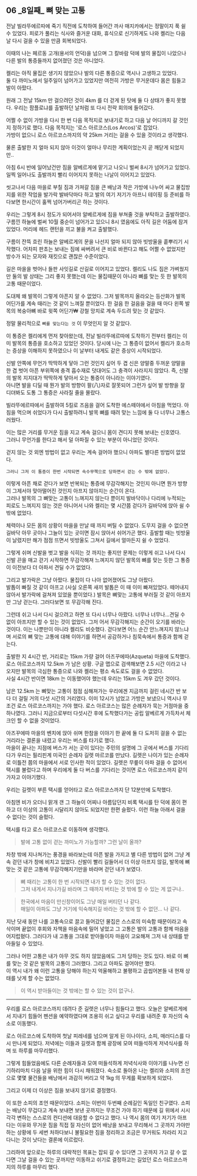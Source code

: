 ## 06 _8일째\_ 뼈 맞는 고통


전날 빌라뚜에르따에 죽기 직전에 도착하여 들어간 까사 매지카에서는 
정말이지 푹 쉴 수 있었다. 피로가 풀리는 식사와 즐거운 대화, 휴식으로 
신기하게도 나와 켈리는 다음 날 다시 걸을 수 있을 만큼 회복되었다.

이때의 나는 페르동 고개(용서의 언덕)을 넘으며 그 칼바람 덕에 
발의 물집이 나았으나 다른 발의 통증들까지 없어졌던 것은 아니었다.

켈리는 아직 물집은 생기지 않았으나 발의 다른 통증으로 역시나 고생하고 있었다.  
둘 다 까미노에서 일주일이 넘어가고 있었지만 여전히 가방은 무거운데다
몸은 힘들고 발이 아팠다.

원래 그 전날 15km 만 걸으려던 것이 4km 를 더 걷게 된 탓에 둘 다 상태가
좋지 못했다.
우리는 팜플로냐를 출발하던 날처럼 또 다시 전략 회의에 들어갔다.

어쩔 수 없이 가방을 다시 한 번 다음 목적지로 보내기로 하고
다음 날 어디까지 갈 것인지 정하기로 했다. 
다음 목적지는 '로스 아르코스(Los Arcos)'로 잡았다.  
가방이 없으니 로스 아르코스까지의 약 25km 거리는 걸을 수 있을 것이라고 생각했다.

물론 출발한 지 얼마 되지 않아 이것이 얼마나 무리한 계획이었는지 곧 깨닫게 되었지만..

아침 6시 반에 일어났건만 짐을 알베르게에 맡기고 나오니 벌써 8시가 넘어가고 있었다.
일찍 일어나도 출발까지 빨리 이어지지 못하는 나날이 이어지고 있었다.

씻고나서 다음 마을로 부칠 짐과 가져갈 짐을 큰 배낭과 작은 가방에 나누어 싸고
물집방지를 위한 작업을 발가락 발바닥마다 하고 
발의 여기 저기가 아프니 테이핑 등 준비를 하다보면 
한시간이 훌쩍 넘어가버리곤 하는 것이다.

우리는 그렇게 8시 정도가 되어서야 알베르게에 짐을 부쳐줄 것을 부탁하고 
출발하였다.
구름낀 하늘에 벌써 10월 중순이 넘어가고 있으니
8시 였음에도 아직 길은 어둠에 잠겨있었다.
머리에 헤드 랜턴을 끼고 불을 켜고 출발했다.

구름이 잔뜩 흐린 하늘은 알베르게의 문을 나선지 얼마 되지 않아 
빗방울을 흩뿌리기 시작했다.
어차피 판초는 보내는 짐에 싸버려서 큰 비로 바뀐다고 해도 어쩔 수 없었지만 
방수가 되는 모자와 재킷으로 괜찮은 수준이었다.

길은 마을을 벗어나 들판 사잇길로 산길로 이어지고 있었다.
켈리도 나도 짐은 가벼웠지만 둘의 발 상태는 그리 좋지 못했는데 
이는 물집때문이 아니라 뼈를 맞는 듯 한 발목의 고통 때문이었다.

도대체 왜 발목이 그렇게 아픈지 알 수 없었다. 
그저 발목까지 올라오는 등산화가 발목 어딘가를 계속 때리는 것 같이 느껴질 뿐이었다.
한 걸음 한 걸음을 걸을 때 마다 왼쪽 발목의 복숭아뼈 바로 윗쪽 어딘가₩
강철 망치로 계속 두드려 맞는 것 같았다.

정말 물리적으로 ```뼈를 맞는다는 것``` 이 무엇인지 알 것 같았다.

이 통증은 켈리에게 먼저 찾아왔는데, 전날 빌라뚜에르따에 도착하기 전부터 
켈리는 이미 발목의 통증을 호소하고 있었던 것이다. 
당시에 나는 그 통증이 없어서 켈리가 호소하는 증상을 이해하지 못하였으나
이 날부터 내게도 같은 증상이 시작되었다.

신발 안쪽에 무언가 딱딱하게 닿아 그런 것인지 싶어 
두 겹 신은 양말중 두꺼운 양말을 한 겹 벗어 아픈 부위쪽에 충격 흡수재로
덧대어도 그 충격이 사라지지 않았다.
즉, 신발의 발목 지지대가 딱딱하게 닿아서 오는 통증이 아니라는 이야기였다.  
아니면 발을 디딜 때 뭔가 발의 방향이 팔(八)자로 잘못되어 그런가 싶어
발 방향을 잘 디뎌봐도 도통 그 통증은 사라질 줄을 몰랐다.

빌라뚜에르따에서 출발하여 5킬로 즈음을 걸어 도착한 에스떼야에서 아침을 먹었다.
아침을 먹으며 쉬었다가 다시 출발하려니 발목 뼈를 때려 맞는 느낌에 
둘 다 너무나 고통스러웠다.

이는 많은 거리를 무거운 짐을 지고 계속 걸으니 몸이 견디지 못해 보내는 신호였다.  
그러니 무언가를 한다고 해서 덜 아파질 수 있는 부분이 아니었던 것이다.

걷지 않는 것 외엔 방법이 없고 우리는 계속 걸어야 했으니 아파도 별다른 방법이 없었다.

    그러니 그저 이 통증이 한번 시작되면 속수무책으로 당하면서 걷는 수 밖에 없었다.

이렇게 아픈 채로 걷다가 보면 반복되는 통증에 무감각해지는 것인지 
아니면 뭔가 방향이 그제서야 맞아떨어진 것인지 아프지 않아지는 순간이 온다.  
그러나 발목의 그 뼈맞는 고통이 느껴지지 않는다 뿐이지 발바닥이나 다리에
누적되는 피로도 느껴지지 않는 것은 아니어서 
나와 켈리는 몇 시간쯤 걷다가 길바닥에 앉아 쉴 수밖에 없었다.

체력이나 모든 몸의 상황이 마을을 만날 때 까지 버틸 수 없었다.
도무지 걸을 수 없으면 길바닥 아무 곳이나 그늘이 있는 곳이면 잠시 앉아서
쉬어가곤 했다.
출발할 때는 빗방울이 날렸지만 해가 점점 뜨면서 빗방울도 그쳐서 길에서 얼마든지
쉴 수 었었다.

그렇게 쉬며 신발을 벗고 발을 식히는 것 까지는 좋지만 문제는 이렇게 쉬고 나서
다시 신발 끈을 매고 걷기 시작하면
무감각해져 느껴지지 않던 발목의 뼈를 맞는 듯한 그 통증이 이전보다 더 아파서 견딜 수가 없었다.

그리고 발가락은 그냥 아팠다. 물집이 다 나아 없어졌어도 그냥 아팠다.  
발톱이 빠질 것 같이 아프고
(사실 오른쪽 새끼 발톱은 이 때 이미 빠져있었다. 
떼어내지 않아서 발가락에 걸쳐져 있었을 뿐이었다.)
발목은 뼈맞는 고통에 부러질 것 같이 아프지만 
그냥 걷는다. 그러다보면 또 무감각해 진다.  

그런데 쉬고 나서 다시 걸으려고 하면 또 다시 너무나 아팠다. 
너무나 너무나...견딜 수 없이 아프지만 할 수 있는 것이 없었다. 
그저 어서 무감각해지는 순간이 오기를 바라는 것이다. 
이는 나뿐만이 아니라 켈리도 비슷했다. 
걷다보면 어느 순간 안느껴지지 않느냐며 서로의 뼈 맞는 고통에 대해 
이야기를 하면서 공감하거나 침묵속에서 통증과 함께 걷는다.

출발한 지 4시간 반, 거리로는 15km 가량 걸어 아즈꾸에따(Azqueta) 마을에 도착했다.
로스 아르코스까지 12.5km 가 남은 상황. 구글 맵으로 검색해보면 2.5 시간
이라고 나오지만 발목의 극심한 통증으로 나와 켈리는 평소 속도로도 걸을 수 없었다.  
사실 4시간 반이면 18km 는 이동했어야 했는데 우리는 15km 도 겨우 갔던 것이다.  

남은 12.5km 는 뼈맞는 고통이 점점 심해져가는 우리에겐 
지금까지 걸린 네시간 반 보다 더 걸릴 거의 다섯 시간의 거리였다. 
이미 12시가 넘었고 가방은 보냈으니 역시나 무조건 로스 아르코스까지는 가야 했다.
로스 아르코스는 많은 순례자가 묵는 거점마을 중 하나였다.
그러니 지금으로부터 다섯시간 후에 도착했다가는 
공립 알베르게 가득차서 체크인 할 수 없을 것이었다.

아즈꾸에따 마을의 벤치에 앉아 쉬며 한참을 이야기 한 끝에 
둘 다 도저히 걸을 수 없는 거리라는 결론을 내렸고 우리는 버스를 타기로 했다.  
마을이 끝나는 지점에 버스가 서는 곳이 있다는 주민의 설명에 그 곳에서
버스를 기다리다가 우리는 필리핀계 미국인 순례자 길렛 마르코를 만났다.
길렛은 나이가 있는 순례자로 이틀전 쯤의 마을에서 서로 인사한 적이 있었다.
길렛은 무릎이 아파 걸을 수 없어서 택시를 불렀다고 하며
우리에게 둘 다 버스를 기다리는 것이면 로스 아르코스까지 같이 가자고 이야기했다.

우리는 길렛이 부른 택시를 얻어타고 로스 아르코스까지 단 12분만에 도착했다.

아침엔 비가 오더니 맑개 갠 그 하늘이 어찌나 아름답던지 
비록 택시를 탄 덕에 몸이 편하고 더 이상의 고통이 시달리지 않아도 되었지만 
한편 슬펐다.
이런 하늘 아래서 걸을 수 없다는 것이 슬펐다. 

택시를 타고 로스 아르코스로 이동하며 생각했다.

> 발에 고통 없이 걷는 까미노가 가능할까? 그런 날이 올까?

차창 밖에 지나쳐가는 풍경을 바라보는데 아픈 발을 가지고 
별 다른 방법이 없어 그냥 계속 걷던 내가 창에 비치고 있었다.
신발이 빨리 길들어서 더 이상 아프지 않길, 
발목에 뼈 맞는 것 같은 고통에 무감각해지기만을 바라며 걷던 내가 보였다.  

> 뼈 때리는 고통이 한 번 시작되면 내가 할 수 있는 것이 없다.   
그저 내게서 지나가길 바라며 
> 그 때까지 버티는 것 밖에 할 수 있는 게 없구나..

> 한국에서 마음이 만신창이어도 그냥 매일 버티던 나 같다.  
> 매일이 아파도 그냥 거기에 익숙해지길 바라는 것 밖에 할 수 없던... 나 같다.

지난 닷새 동안 나를 고통속으로 끌고 들어갔던 물집은 
스스로의 미숙함 때문이라고 속삭이며 끝없이 후회와 자책을 
마음속에 밀어 넣었고 그 고통은 발의 고통과 함께 마음을 어지럽혔다. 
그러다가 내 고통을 그대로 받아들이자 마음이 고요해져 
그저 내 상태를 받아들일 수 있었다.   

그러나 어떤 고통은 내가 아무 것도 하지 않았음에도 그저 당하는 것도 있다. 
바로 이 뼈를 맞는 것 같은 발목의 고통이 그러했다.
그리고 아파도 걸어야만 했다.   
이 역시 내가 왜 이런 고통을 당해야 하는지 
억울해하고 불평하고 곱씹어본들 내 현재 상태를 낫게 할 수는 없었다.  


> 이 역시 받아들이는 것 밖에는 할 수 있는 것이 없구나.

--- 
우리를 로스 아르코스까지 데려다 준 길렛은 너무나 힘들다고 했다. 
오늘은 알베르게에서 지내기 힘들어 펜션을 예약하였다며 
조용히 쉬고 싶다고 우리를 내려준 후 자신의 숙소로 이동했다.

로스 아르코스에 도착하여 첫날 피레네를 넘으며 알게 된 
이나이다, 소피, 매러디스를 다시 만나게 되었다.
저녁에는 이들과 길렛과 함께 광장에 모여 떠들석하게 저녁식사를 하며 
또 하루를 마무리했다.

그렇게 힘들었음에도 다른 순례자들과 모여 떠들석하게 저녁식사와
이야기를 나누면 신기하리마치 다음 날을 위한 힘이 다시 채워졌다.
숙소로 돌아온 나는 켈리와 소피의 조언으로 몇몇 물건들을 배낭에서
과감히 버리고 약 1kg 의 무게를 확보하게 되었다.

그리고 이제 더 이상은 짐을 보내지 않기로 결정했다.

이 또한 소피의 조언 때문이었다. 소피는 이번이 두번째 순례길인 독일인 친구였다.
소피는 배낭이 무겁다고 계속 보내면 보낸 곳까지는 무조건 가야 하기 때문에
길 위에서 시시각각 변하는 스스로의 컨디션에 대응할 수 없다고 했다.
나 역시 몸의 여기 저기가 아프다는 이유와 무거운 짐을 직접 질 자신이 없어
배낭을 보내고 무리해서 그 곳까지 가야만 하는 상황에 두 세번 처하다보니 
불필요한 짐을 정리하고 조금은 무거워도 차라리 지고 다니는 것이 낫다는 결론에 
이르렀다.

그리하여 앞으로는 하루의 대략적인 목표는 잡되 갈 수 있다면 그 곳까지 가고
갈 수 없다면 그날 걸을 수 있는 곳까지만 이동하고 쉬기로 결정하고는 
길었던 로스 아르코스까지의 하루를 마무리 했다. 